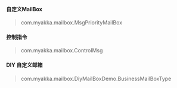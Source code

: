 #### 自定义MailBox
> com.myakka.mailbox.MsgPriorityMailBox

#### 控制指令
> com.myakka.mailbox.ControlMsg

#### DIY 自定义邮箱
> com.myakka.mailbox.DiyMailBoxDemo.BusinessMailBoxType
